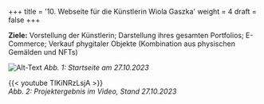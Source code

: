 +++
title = '10. Webseite für die Künstlerin Wiola Gaszka'
weight = 4
draft = false
+++

**Ziele:** Vorstellung der Künstlerin; Darstellung ihres gesamten Portfolios; E-Commerce; Verkauf phygitaler Objekte (Kombination aus physischen Gemälden und NFTs)




![Alt-Text](/img/p10.1.jpg)
*Abb. 1: Startseite am 27.10.2023*  

{{< youtube TIKiNRzLsjA >}}  
*Abb. 2: Projektergebnis im Video, Stand 27.10.2023*